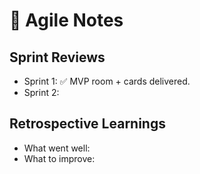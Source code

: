 # 🔄 Agile Notes

## Sprint Reviews
- Sprint 1: ✅ MVP room + cards delivered.
- Sprint 2: 

## Retrospective Learnings
- What went well: 
- What to improve: 
